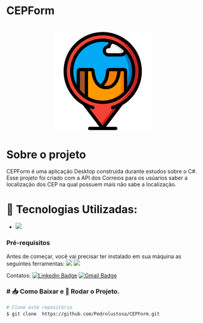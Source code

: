 # CEPForm 
<h1 align="center"> 
<img src=https://github.com/Pedrolustosa/CEPForm/blob/master/CEPForm/Image/map-marker.png>
</h1>

# Sobre o projeto

 CEPForm é uma aplicação Desktop construída durante estudos sobre o C#. Esse projeto foi criado com a API dos Correios para os usúarios saber a localização dos CEP na qual
 possuem mais não sabe a localização.

# 📱 Tecnologias Utilizadas:
- <img src="https://img.shields.io/badge/C%23-239120?style=for-the-badge&logo=c-sharp&logoColor=white"> 

### Pré-requisitos

Antes de começar, você vai precisar ter instalado em sua máquina as seguintes ferramentas: <img src="https://img.shields.io/badge/Visual_Studio_2019-5C2D91?style=for-the-badge&logo=visual%20studio&logoColor=white"> <img src="https://img.shields.io/badge/.NET-5C2D91?style=for-the-badge&logo=.net&logoColor=white">

Contatos:
[![Linkedin Badge](https://img.shields.io/badge/LinkedIn-0077B5?style=for-the-badge&logo=linkedin&logoColor=white&link=https://www.linkedin.com/in/pedro-henrique-lustosa-e-silva-29b827144)](https://www.linkedin.com/in/pedro-henrique-lustosa-e-silva-29b827144)
[![Gmail Badge](https://img.shields.io/badge/Gmail-D14836?style=for-the-badge&logo=gmail&logoColor=white&link=pedroeternalss@gmail.com)](mailto:pedroeternalss@gmail.com)


### # 📥 Como Baixar e 🎲 Rodar o Projeto.  

```bash
# Clone este repositório
$ git clone  https://github.com/Pedrolustosa/CEPForm.git

